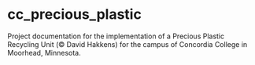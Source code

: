 # cc_precious_plastic
Project documentation for the implementation of a Precious Plastic Recycling Unit (© David Hakkens) for the campus of Concordia College in Moorhead, Minnesota. 
